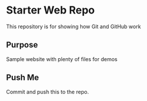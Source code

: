 # Starter Web Repo

This repository is for showing how Git and GitHub work

## Purpose

Sample website with plenty of files for demos

## Push Me
Commit and push this to the repo.